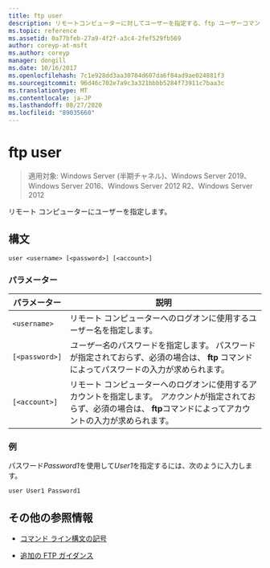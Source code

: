 ```yaml
---
title: ftp user
description: リモートコンピューターに対してユーザーを指定する、ftp ユーザーコマンドの参照記事です。
ms.topic: reference
ms.assetid: 0a77bfeb-27a9-4f2f-a3c4-2fef529fb569
author: coreyp-at-msft
ms.author: coreyp
manager: dongill
ms.date: 10/16/2017
ms.openlocfilehash: 7c1e928dd3aa30784d607da6f84ad9ae024881f3
ms.sourcegitcommit: 96d46c702e7a9c3a321bbbb5284f73911c7baa3c
ms.translationtype: MT
ms.contentlocale: ja-JP
ms.lasthandoff: 08/27/2020
ms.locfileid: "89035660"
---
```

# <a name="ftp-user"></a>ftp user

> 適用対象: Windows Server (半期チャネル)、Windows Server 2019、Windows Server 2016、Windows Server 2012 R2、Windows Server 2012

リモート コンピューターにユーザーを指定します。

## <a name="syntax"></a>構文

```
user <username> [<password>] [<account>]
```

### <a name="parameters"></a>パラメーター

| パラメーター | 説明 |
| --------- | ----------- |
| `<username>` | リモート コンピューターへのログオンに使用するユーザー名を指定します。 |
| `[<password>]` | *ユーザー名*のパスワードを指定します。 パスワードが指定されておらず、必須の場合は、 **ftp** コマンドによってパスワードの入力が求められます。 |
| `[<account>]` | リモート コンピューターへのログオンに使用するアカウントを指定します。 *アカウント*が指定されておらず、必須の場合は、 **ftp**コマンドによってアカウントの入力が求められます。 |

### <a name="examples"></a>例

パスワード*Password1*を使用して*User1*を指定するには、次のように入力します。

```
user User1 Password1
```

## <a name="additional-references"></a>その他の参照情報

- [コマンド ライン構文の記号](command-line-syntax-key.md)

- [追加の FTP ガイダンス](/previous-versions/orphan-topics/ws.10/cc756013(v=ws.10))
